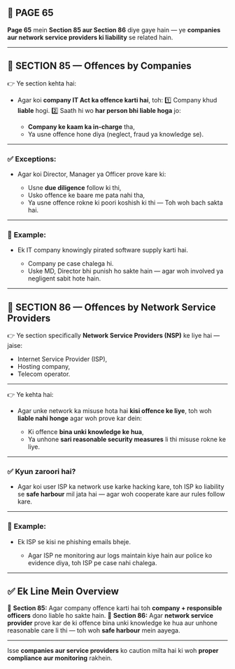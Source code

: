 ## 📄 **PAGE 65**

**Page 65** mein **Section 85 aur Section 86** diye gaye hain — ye **companies aur network service providers ki liability** se related hain.

---

## 🔹 **SECTION 85 — Offences by Companies**

👉 Ye section kehta hai:

* Agar koi **company IT Act ka offence karti hai**, toh:
  1️⃣ Company khud **liable** hogi.
  2️⃣ Saath hi wo **har person bhi liable hoga** jo:

  * **Company ke kaam ka in-charge** tha,
  * Ya usne offence hone diya (neglect, fraud ya knowledge se).

---

### ✅ **Exceptions:**

* Agar koi Director, Manager ya Officer prove kare ki:

  * Usne **due diligence** follow ki thi,
  * Usko offence ke baare me pata nahi tha,
  * Ya usne offence rokne ki poori koshish ki thi —
    Toh woh bach sakta hai.

---

### 🧩 **Example:**

* Ek IT company knowingly pirated software supply karti hai.

  * Company pe case chalega hi.
  * Uske MD, Director bhi punish ho sakte hain — agar woh involved ya negligent sabit hote hain.

---

## 🔹 **SECTION 86 — Offences by Network Service Providers**

👉 Ye section specifically **Network Service Providers (NSP)** ke liye hai — jaise:

* Internet Service Provider (ISP),
* Hosting company,
* Telecom operator.

---

👉 Ye kehta hai:

* Agar unke network ka misuse hota hai **kisi offence ke liye**,
  toh woh **liable nahi honge** agar woh prove kar dein:

  * Ki offence **bina unki knowledge ke hua**,
  * Ya unhone **sari reasonable security measures** li thi misuse rokne ke liye.

---

### ✅ **Kyun zaroori hai?**

* Agar koi user ISP ka network use karke hacking kare, toh ISP ko liability se **safe harbour** mil jata hai — agar woh cooperate kare aur rules follow kare.

---

### 🧩 **Example:**

* Ek ISP se kisi ne phishing emails bheje.

  * Agar ISP ne monitoring aur logs maintain kiye hain aur police ko evidence diya, toh ISP pe case nahi chalega.

---

## ✅ **Ek Line Mein Overview**

📌 **Section 85:** Agar company offence karti hai toh **company + responsible officers** dono liable ho sakte hain.
📌 **Section 86:** Agar **network service provider** prove kar de ki offence bina unki knowledge ke hua aur unhone reasonable care li thi — toh woh **safe harbour** mein aayega.

---

Isse **companies aur service providers** ko caution milta hai ki woh **proper compliance aur monitoring** rakhein.
